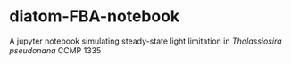 # diatom-FBA-notebook
A jupyter notebook simulating steady-state light limitation in *Thalassiosira pseudonana* CCMP 1335
